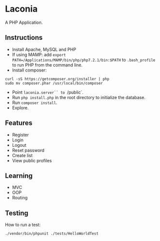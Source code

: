 # Laconia

A PHP Application.

## Instructions

- Install Apache, MySQL and PHP
 - If using MAMP: add `export PATH=/Applications/MAMP/bin/php/php7.2.1/bin:$PATH` to `.bash_profile` to run PHP from the command line.
- Install composer:

```
curl -sS https://getcomposer.org/installer | php
sudo mv composer.phar /usr/local/bin/composer
```

- Point `laconia.server`` to `/public`.
- Run `php install.php` in the root directory to initialize the database.
- Run `composer install`.
- Explore.

## Features

- Register
- Login
- Logout
- Reset password
- Create list
- View public profiles

## Learning

- MVC
- OOP
- Routing

## Testing

How to run a test:

`./vendor/bin/phpunit ./tests/HelloWorldTest`